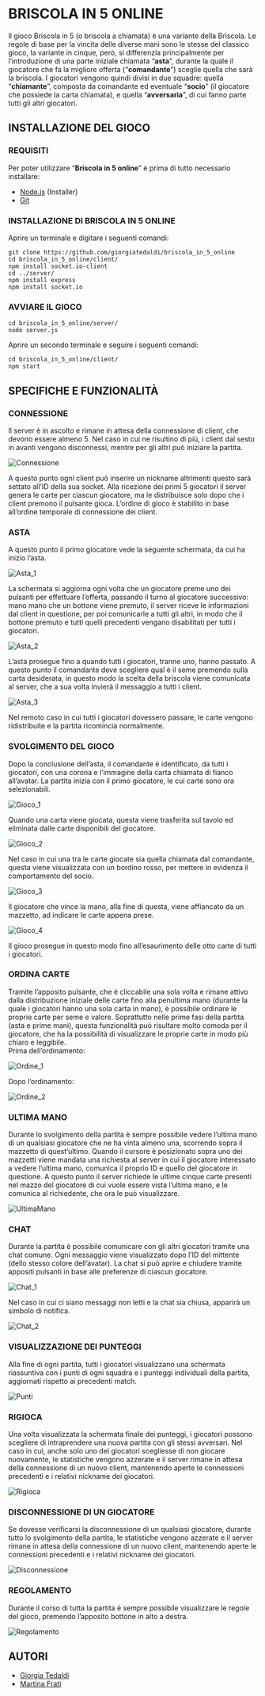 # BRISCOLA IN 5 ONLINE
Il gioco Briscola in 5 (o briscola a chiamata) è una variante della Briscola. Le regole di base per la vincita delle diverse mani sono le stesse del classico gioco, la variante in cinque, però, si differenzia  principalmente per l’introduzione di una parte iniziale chiamata “**asta**”, durante la quale il giocatore che fa la migliore offerta (“**comandante**”) sceglie quella che sarà la briscola. I giocatori vengono quindi divisi in due squadre: quella “**chiamante**”, composta da comandante ed eventuale “**socio**” (il giocatore che possiede la carta chiamata), e quella “**avversaria**”, di cui fanno parte tutti gli altri giocatori.

## INSTALLAZIONE DEL GIOCO
### REQUISITI
Per poter utilizzare “**Briscola in 5 online**” è prima di tutto necessario installare:
- [Node.js](https://nodejs.org/it/download/) (Installer)
- [Git](https://git-scm.com/download/)

### INSTALLAZIONE DI BRISCOLA IN 5 ONLINE
Aprire un terminale e digitare i seguenti comandi:
```
git clone https://github.com/giorgiatedaldi/briscola_in_5_online
cd briscola_in_5_online/client/
npm install socket.io-client
cd ../server/
npm install express
npm install socket.io
```

### AVVIARE IL GIOCO
```
cd briscola_in_5_online/server/
node server.js
```
Aprire un secondo terminale e seguire i seguenti comandi:
```
cd briscola_in_5_online/client/
npm start
```

## SPECIFICHE E FUNZIONALITÀ
### CONNESSIONE
Il server è in ascolto e rimane in attesa della connessione di client, che devono essere almeno 5. Nel caso in cui ne risultino di più, i client dal sesto in avanti vengono disconnessi, mentre per gli altri può iniziare la partita.

![Connessione](readme_images/1.png)

A questo punto ogni client può inserire un nickname altrimenti questo sarà settato all’ID della sua socket. Alla ricezione dei primi 5 giocatori il server genera le carte per ciascun giocatore, ma le distribuisce solo dopo che i client premono il pulsante gioca.
L’ordine di gioco è stabilito in base all’ordine temporale di connessione dei client.

### ASTA
A questo punto il primo giocatore vede la seguente schermata, da cui ha inizio l’asta.

![Asta_1](readme_images/2.png)

La schermata si aggiorna ogni volta che un giocatore preme uno dei pulsanti per effettuare l’offerta, passando il turno al giocatore successivo: mano mano che un bottone viene premuto,  il server riceve le informazioni dal client in questione, per poi comunicarle a tutti gli altri, in modo che il bottone premuto e tutti quelli precedenti vengano disabilitati per tutti i giocatori.

![Asta_2](readme_images/3.png)

L’asta prosegue fino a quando tutti i giocatori, tranne uno, hanno passato. A questo punto il comandante deve scegliere qual è il seme premendo sulla carta desiderata, in questo modo la scelta della briscola viene comunicata al server, che a sua volta invierà il messaggio a tutti i client. 

![Asta_3](readme_images/4.png)

Nel remoto caso in cui tutti i giocatori dovessero passare, le carte vengono ridistribuite e la partita ricomincia normalmente.

### SVOLGIMENTO DEL GIOCO
Dopo la conclusione dell’asta, il comandante è identificato, da tutti i giocatori, con una corona e l’immagine della carta chiamata di fianco all’avatar. La partita inizia con il primo giocatore, le cui carte sono ora selezionabili.

![Gioco_1](readme_images/5.png)

Quando una carta viene giocata, questa viene trasferita sul tavolo ed eliminata dalle carte disponibili del giocatore. 

![Gioco_2](readme_images/6.png)

Nel caso in cui una tra le carte giocate sia quella chiamata dal comandante, questa viene visualizzata con un bordino rosso, per mettere in evidenza il comportamento del socio.

![Gioco_3](readme_images/7.png)

Il giocatore che vince la mano, alla fine di questa, viene affiancato da un mazzetto, ad indicare le carte appena prese.

![Gioco_4](readme_images/8.png)

Il gioco prosegue in questo modo fino all’esaurimento delle otto carte di tutti i giocatori.

### ORDINA CARTE
Tramite l’apposito pulsante, che è cliccabile una sola volta e rimane attivo dalla distribuzione iniziale delle carte fino alla penultima mano (durante la quale i giocatori hanno una sola carta in mano), è possibile ordinare le proprie carte per seme e valore. 
Soprattutto nelle prime fasi della partita (asta e prime mani), questa funzionalità può risultare molto comoda per il giocatore, che ha la possibilità di visualizzare le proprie carte in modo più chiaro e leggibile.  
Prima dell’ordinamento:

![Ordine_1](readme_images/9.png)

Dopo l’ordinamento:

![Ordine_2](readme_images/10.png)

### ULTIMA MANO
Durante lo svolgimento della partita è sempre possibile vedere l’ultima mano di un qualsiasi giocatore che ne ha vinta almeno una, scorrendo sopra il mazzetto di quest’ultimo. Quando il cursore è posizionato sopra uno dei mazzetti viene mandata una richiesta al server in cui il giocatore interessato a vedere l’ultima mano, comunica il proprio ID e quello del giocatore in questione. A questo punto il server richiede le ultime cinque carte presenti nel mazzo del giocatore di cui vuole essere vista l’ultima mano, e le comunica al richiedente, che ora le può visualizzare.

![UltimaMano](readme_images/11.png)

### CHAT
Durante la partita è possibile comunicare con gli altri giocatori tramite una chat comune. Ogni messaggio viene visualizzato dopo l’ID del mittente (dello stesso colore dell’avatar).
La chat si può aprire e chiudere tramite appositi pulsanti in base alle preferenze di ciascun giocatore.

![Chat_1](readme_images/12.png)

Nel caso in cui ci siano messaggi non letti e la chat sia chiusa, apparirà un simbolo di notifica.

![Chat_2](readme_images/13.png)

### VISUALIZZAZIONE DEI PUNTEGGI
Alla fine di ogni partita, tutti i giocatori visualizzano una schermata riassuntiva con i punti di ogni squadra e i punteggi individuali della partita, aggiornati rispetto ai precedenti match.

![Punti](readme_images/14.png)

### RIGIOCA
Una volta visualizzata la schermata finale dei punteggi, i giocatori possono scegliere di intraprendere una nuova partita con gli stessi avversari. Nel caso in cui, anche solo uno dei giocatori scegliesse di non giocare nuovamente, le statistiche vengono azzerate e il server rimane in attesa della connessione di un nuovo client, mantenendo aperte le connessioni precedenti e i relativi nickname dei giocatori.

![Rigioca](readme_images/15.png)

### DISCONNESSIONE DI UN GIOCATORE
Se dovesse verificarsi la disconnessione di un qualsiasi giocatore, durante tutto lo svolgimento della partita, le statistiche vengono azzerate e il server rimane in attesa della connessione di un nuovo client, mantenendo aperte le connessioni precedenti e i relativi nickname dei giocatori.

![Disconnessione](readme_images/16.png)

### REGOLAMENTO
Durante il corso di tutta la partita è sempre possibile visualizzare le regole del gioco, premendo l’apposito bottone in alto a destra.

![Regolamento](readme_images/17.png)

## AUTORI
- [Giorgia Tedaldi](giorgia.tedaldi@studenti.unipr.it)
- [Martina Frati](martina.frati1@studenti.unipr.it)
